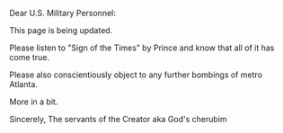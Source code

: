 Dear U.S. Military Personnel:

This page is being updated.

Please listen to "Sign of the Times" by Prince and know that all of it has come true.

Please also conscientiously object to any further bombings of metro Atlanta. 

More in a bit.

Sincerely,
The servants of the Creator
aka God's cherubim 
